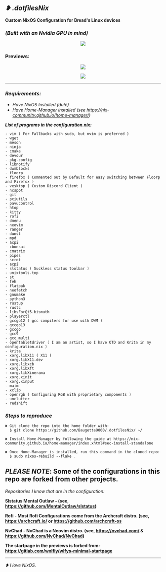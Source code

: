 ## *❥ .dotfilesNix*

**Custom NixOS Configuration for Bread's Linux devices**
﻿
### *(Built with an Nvidia GPU in mind)*

<p align="center">
  <img src="https://github.com/Baugette9000/.dotfilesNix/assets/119767561/907dc3bd-ec0f-42cc-8368-e59c83892157" />
</p>

### Previews: 

<p align ="center">
  <img src="https://github.com/Baugette9000/.dotfilesNix/assets/119767561/521b3a49-7fdf-484c-b91a-e8f0a3250f43" />
</p>

<p align="center">
  <img src="https://github.com/Baugette9000/.dotfilesNix/assets/119767561/7368307a-5537-4f06-be27-dab12ae2d175" />
</p>

** **
### *Requirements:*
- *Have NixOS Installed (duh!)*
- *Have Home-Manager installed (see https://nix-community.github.io/home-manager/)*

***List of programs in the configuration.nix:***

    - vim ( For Fallbacks with sudo, but nvim is preferred )
    - wget
    - meson 
    - ninja
    - cmake 
    - devour
    - pkg-config
    - libnotify
    - dwmblocks
    - floorp
    - firefox ( Commented out by Default for easy switching between Floorp and Firefox )
    - vesktop ( Custom Discord Client )
    - ncspot
    - git
    - pciutils
    - pavucontrol
    - htop
    - kitty
    - rofi 
    - dmenu
    - neovim
    - ranger
    - dunst
    - mpd
    - acpi
    - cbonsai
    - cmatrix  
    - pipes
    - scrot
    - acpi
    - slstatus ( Suckless status toolbar )
    - unixtools.top
    - st 
    - feh 
    - flatpak
    - neofetch
    - gnumake
    - python3
    - rustup
    - rustc
    - libsForQt5.bismuth
    - playerctl
    - gccgo12 ( gcc compilers for use with DWM )
    - gccgo13
    - gccgo
    - gcc9
    - gcc_multi
    - opentabletdriver ( I am an artist, so I have OTD and Krita in my configuration.nix )
    - krita
    - xorg.libX11 ( X11 )
    - xorg.libX11.dev
    - xorg.libxcb
    - xorg.libXft
    - xorg.libXinerama
    - xorg.xinit
    - xorg.xinput
    - maim
    - xclip
    - openrgb ( Configuring RGB with proprietary components )
    - unclutter
    - redshift

### *Steps to reproduce* 

    ❥ Git clone the repo into the home folder with:
      $ git clone https://github.com/Baugette9000/.dotfilesNix/ ~/
    
    ❥ Install Home-Manager by following the guide at https://nix-community.github.io/home-manager/index.xhtml#sec-install-standalone
    
    ❥ Once Home-Manager is installed, run this command in the cloned repo:
      $ sudo nixos-rebuild --flake .
    

## *PLEASE NOTE*: Some of the configurations in this repo are forked from other projects. 

  *Repositories I know that are in the configuration:*

  **Slstatus Mental Outlaw - (see, https://github.com/MentalOutlaw/slstatus)**
  
  **Rofi - Most Rofi Configurations come from the Archcraft distro. (see, https://archcraft.io/ or https://github.com/archcraft-os**
  
  **NvChad - NvChad is a Neovim distro. (see, https://nvchad.com/ & https://github.com/NvChad/NvChad)**
 
  **The startpage in the previews is forked from: https://gitlab.com/wolfiy/wlfys-minimal-startpage**

  ** **

*❥ I love NixOS.*
